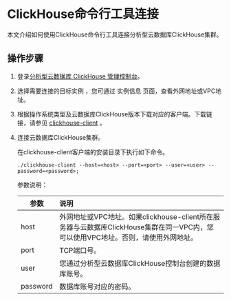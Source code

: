 # ClickHouse命令行工具连接

本文介绍如何使用ClickHouse命令行工具连接分析型云数据库ClickHouse集群。

## 操作步骤

1. 登录[分析型云数据库 ClickHouse 管理控制台](https://jchdb-console.jdcloud.com)。 

2. 选择需要连接的目标实例 ，您可通过 实例信息 页面，查看外网地址或VPC地址。

3. 根据操作系统类型及云数据库ClickHouse版本下载对应的客户端。下载链接，请参见 [clickhouse-client](https://clickhouse.com/docs/zh/getting-started/install/?spm=a2c4g.11186623.0.0.2156f3daJywCnC#install-from-deb-packages) 。

4. 连接云数据库ClickHouse集群。

   在clickhouse-client客户端的安装目录下执行如下命令。

   ```
   ./clickhouse-client --host=<host> --port=<port> --user=<user> --password=<password>; 
   ```

   参数说明：

   | 参数     | 说明                                                         |
   | -------- | :----------------------------------------------------------- |
   | host     | 外网地址或VPC地址。如果clickhouse-client所在服务器与云数据库ClickHouse集群在同一VPC内，您可以使用VPC地址。否则，请使用外网地址。 |
   | port     | TCP端口号。                                                  |
   | user     | 您通过分析型云数据库ClickHouse控制台创建的数据库账号。       |
   | password | 数据库账号对应的密码。                                       |

   


